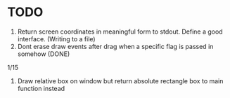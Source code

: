 # TODO


1. Return screen coordinates in meaningful form to stdout. Define a good interface. (Writing to a file)
2. Dont erase draw events after drag when a specific flag is passed in somehow (DONE)

1/15
1. Draw relative box on window but return absolute rectangle box to main function instead

